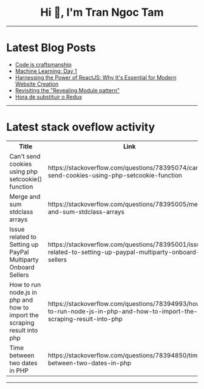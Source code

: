 <h1 align="center">Hi 👋, I'm Tran Ngoc Tam</h1>

---

# Latest Blog Posts 
<!-- BLOG-POST-LIST:START -->
- [Code is craftsmanship](https://dev.to/buildwebcrumbs/code-is-craftsmanship-1mb9)
- [Machine Learning: Day 1](https://dev.to/christiandarvs/day-1-of-studying-machine-learning-175o)
- [Harnessing the Power of ReactJS: Why It&#39;s Essential for Modern Website Creation](https://dev.to/jaingurdeep/harnessing-the-power-of-reactjs-why-its-essential-for-modern-website-creation-1736)
- [Revisiting the &quot;Revealing Module pattern&quot;](https://dev.to/efpage/revisiting-the-revealing-module-pattern-1fp1)
- [Hora de substituir o Redux](https://dev.to/klauskpm/hora-de-substituir-o-redux-331d)
<!-- BLOG-POST-LIST:END -->

---

# Latest stack oveflow activity
<table>
  <tr><th>Title</th><th>Link</th></tr>
  <!-- STACKOVERFLOW:START --><tr><td>Can&#39;t send cookies using php setcookie&lpar;&rpar; function</td><td>https://stackoverflow.com/questions/78395074/cant-send-cookies-using-php-setcookie-function</td></tr><tr><td>Merge and sum stdclass arrays</td><td>https://stackoverflow.com/questions/78395005/merge-and-sum-stdclass-arrays</td></tr><tr><td>Issue related to Setting up PayPal Multiparty Onboard Sellers</td><td>https://stackoverflow.com/questions/78395001/issue-related-to-setting-up-paypal-multiparty-onboard-sellers</td></tr><tr><td>How to run node.js in php and how to import the scraping result into php</td><td>https://stackoverflow.com/questions/78394993/how-to-run-node-js-in-php-and-how-to-import-the-scraping-result-into-php</td></tr><tr><td>Time between two dates in PHP</td><td>https://stackoverflow.com/questions/78394850/time-between-two-dates-in-php</td></tr><!-- STACKOVERFLOW:END -->
</table>

---


